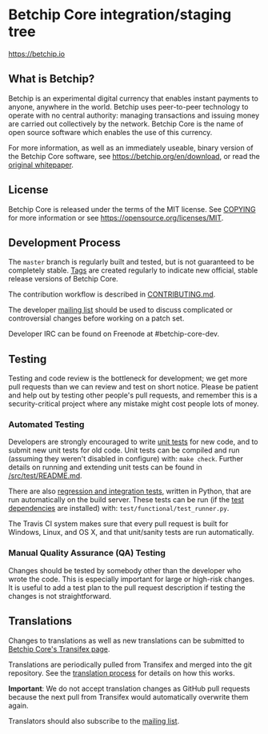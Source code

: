 Betchip Core integration/staging tree
=====================================


https://betchip.io

What is Betchip?
----------------

Betchip is an experimental digital currency that enables instant payments to
anyone, anywhere in the world. Betchip uses peer-to-peer technology to operate
with no central authority: managing transactions and issuing money are carried
out collectively by the network. Betchip Core is the name of open source
software which enables the use of this currency.

For more information, as well as an immediately useable, binary version of
the Betchip Core software, see https://betchip.org/en/download, or read the
[original whitepaper](https://betchipcore.org/betchip.pdf).

License
-------

Betchip Core is released under the terms of the MIT license. See [COPYING](COPYING) for more
information or see https://opensource.org/licenses/MIT.

Development Process
-------------------

The `master` branch is regularly built and tested, but is not guaranteed to be
completely stable. [Tags](https://github.com/betchip/betchip/tags) are created
regularly to indicate new official, stable release versions of Betchip Core.

The contribution workflow is described in [CONTRIBUTING.md](CONTRIBUTING.md).

The developer [mailing list](https://lists.linuxfoundation.org/mailman/listinfo/betchip-dev)
should be used to discuss complicated or controversial changes before working
on a patch set.

Developer IRC can be found on Freenode at #betchip-core-dev.

Testing
-------

Testing and code review is the bottleneck for development; we get more pull
requests than we can review and test on short notice. Please be patient and help out by testing
other people's pull requests, and remember this is a security-critical project where any mistake might cost people
lots of money.

### Automated Testing

Developers are strongly encouraged to write [unit tests](src/test/README.md) for new code, and to
submit new unit tests for old code. Unit tests can be compiled and run
(assuming they weren't disabled in configure) with: `make check`. Further details on running
and extending unit tests can be found in [/src/test/README.md](/src/test/README.md).

There are also [regression and integration tests](/test), written
in Python, that are run automatically on the build server.
These tests can be run (if the [test dependencies](/test) are installed) with: `test/functional/test_runner.py`.

The Travis CI system makes sure that every pull request is built for Windows, Linux, and OS X, and that unit/sanity tests are run automatically.

### Manual Quality Assurance (QA) Testing

Changes should be tested by somebody other than the developer who wrote the
code. This is especially important for large or high-risk changes. It is useful
to add a test plan to the pull request description if testing the changes is
not straightforward.

Translations
------------

Changes to translations as well as new translations can be submitted to
[Betchip Core's Transifex page](https://www.transifex.com/projects/p/betchip/).

Translations are periodically pulled from Transifex and merged into the git repository. See the
[translation process](doc/translation_process.md) for details on how this works.

**Important**: We do not accept translation changes as GitHub pull requests because the next
pull from Transifex would automatically overwrite them again.

Translators should also subscribe to the [mailing list](https://groups.google.com/forum/#!forum/betchip-translators).
